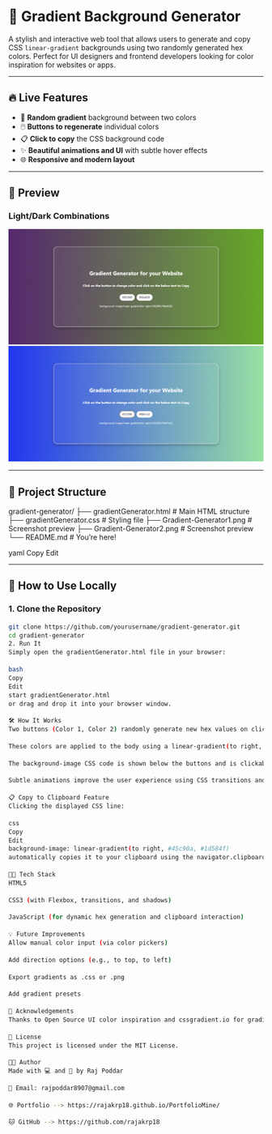 # 🎨 Gradient Background Generator

A stylish and interactive web tool that allows users to generate and copy CSS `linear-gradient` backgrounds using two randomly generated hex colors. Perfect for UI designers and frontend developers looking for color inspiration for websites or apps.

---

## 🔥 Live Features

- 🎨 **Random gradient** background between two colors
- 🖱️ **Buttons to regenerate** individual colors
- 📋 **Click to copy** the CSS background code
- ✨ **Beautiful animations and UI** with subtle hover effects
- 🌐 **Responsive and modern layout**

---

## 🧪 Preview

### Light/Dark Combinations

![Preview 1](./Gradient-Generator1.png)
![Preview 2](./Gradient-Generator2.png)

---

## 📁 Project Structure

gradient-generator/
├── gradientGenerator.html # Main HTML structure
├── gradientGenerator.css # Styling file
├── Gradient-Generator1.png # Screenshot preview
├── Gradient-Generator2.png # Screenshot preview
└── README.md # You’re here!

yaml
Copy
Edit

---

## 🚀 How to Use Locally

### 1. Clone the Repository

```bash
git clone https://github.com/yourusername/gradient-generator.git
cd gradient-generator
2. Run It
Simply open the gradientGenerator.html file in your browser:

bash
Copy
Edit
start gradientGenerator.html
or drag and drop it into your browser window.

🛠️ How It Works
Two buttons (Color 1, Color 2) randomly generate new hex values on click.

These colors are applied to the body using a linear-gradient(to right, ...).

The background-image CSS code is shown below the buttons and is clickable to copy.

Subtle animations improve the user experience using CSS transitions and box-shadow.

📋 Copy to Clipboard Feature
Clicking the displayed CSS line:

css
Copy
Edit
background-image: linear-gradient(to right, #45c90a, #1d584f)
automatically copies it to your clipboard using the navigator.clipboard API.

🧑‍🎨 Tech Stack
HTML5

CSS3 (with Flexbox, transitions, and shadows)

JavaScript (for dynamic hex generation and clipboard interaction)

💡 Future Improvements
Allow manual color input (via color pickers)

Add direction options (e.g., to top, to left)

Export gradients as .css or .png

Add gradient presets

🙌 Acknowledgements
Thanks to Open Source UI color inspiration and cssgradient.io for gradient design inspiration.

📜 License
This project is licensed under the MIT License.

👨‍💻 Author
Made with 💻 and 🎨 by Raj Poddar

📧 Email: rajpoddar8907@gmail.com 

🌐 Portfolio --> https://rajakrp18.github.io/PortfolioMine/

🐱 GitHub --> https://github.com/rajakrp18
